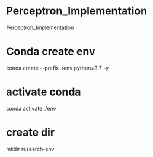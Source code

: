 # Perceptron_Implementation
Perceptron_Implementation
# Conda create env
conda create --prefix ./env python=3.7 -y

# activate conda
conda activate ./env
# create dir
mkdir research-env